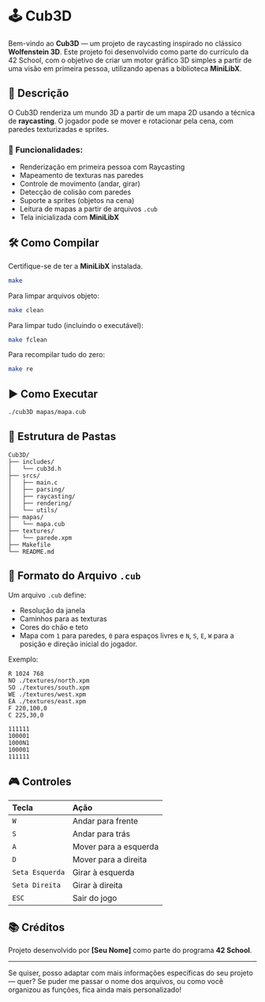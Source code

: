 # 🕹️ Cub3D

Bem-vindo ao **Cub3D** — um projeto de raycasting inspirado no clássico **Wolfenstein 3D**. Este projeto foi desenvolvido como parte do currículo da 42 School, com o objetivo de criar um motor gráfico 3D simples a partir de uma visão em primeira pessoa, utilizando apenas a biblioteca **MiniLibX**.

## 📌 Descrição

O Cub3D renderiza um mundo 3D a partir de um mapa 2D usando a técnica de **raycasting**. O jogador pode se mover e rotacionar pela cena, com paredes texturizadas e sprites.

### 🎨 Funcionalidades:
- Renderização em primeira pessoa com Raycasting
- Mapeamento de texturas nas paredes
- Controle de movimento (andar, girar)
- Detecção de colisão com paredes
- Suporte a sprites (objetos na cena)
- Leitura de mapas a partir de arquivos `.cub`
- Tela inicializada com **MiniLibX**

## 🛠️ Como Compilar

Certifique-se de ter a **MiniLibX** instalada.

```bash
make
```

Para limpar arquivos objeto:
```bash
make clean
```

Para limpar tudo (incluindo o executável):
```bash
make fclean
```

Para recompilar tudo do zero:
```bash
make re
```

## ▶️ Como Executar

```bash
./cub3D mapas/mapa.cub
```

## 📁 Estrutura de Pastas

```
Cub3D/
├── includes/
│   └── cub3d.h
├── srcs/
│   ├── main.c
│   ├── parsing/
│   ├── raycasting/
│   ├── rendering/
│   └── utils/
├── mapas/
│   └── mapa.cub
├── textures/
│   └── parede.xpm
├── Makefile
└── README.md
```

## 📜 Formato do Arquivo `.cub`

Um arquivo `.cub` define:
- Resolução da janela
- Caminhos para as texturas
- Cores do chão e teto
- Mapa com `1` para paredes, `0` para espaços livres e `N`, `S`, `E`, `W` para a posição e direção inicial do jogador.

Exemplo:

```
R 1024 768
NO ./textures/north.xpm
SO ./textures/south.xpm
WE ./textures/west.xpm
EA ./textures/east.xpm
F 220,100,0
C 225,30,0

111111
100001
1000N1
100001
111111
```

## 🎮 Controles

| Tecla         | Ação                 |
|:--------------|:--------------------|
| `W`           | Andar para frente     |
| `S`           | Andar para trás       |
| `A`           | Mover para a esquerda |
| `D`           | Mover para a direita  |
| `Seta Esquerda` | Girar à esquerda     |
| `Seta Direita` | Girar à direita       |
| `ESC`         | Sair do jogo          |

## 📚 Créditos

Projeto desenvolvido por **[Seu Nome]** como parte do programa **42 School**.

---

Se quiser, posso adaptar com mais informações específicas do seu projeto — quer? Se puder me passar o nome dos arquivos, ou como você organizou as funções, fica ainda mais personalizado!
